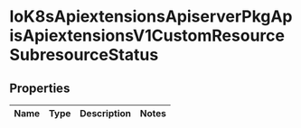
# IoK8sApiextensionsApiserverPkgApisApiextensionsV1CustomResourceSubresourceStatus

## Properties
Name | Type | Description | Notes
------------ | ------------- | ------------- | -------------



